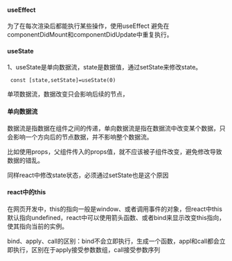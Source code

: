
<h4>useEffect</h4>
为了在每次渲染后都能执行某些操作，使用useEffect 避免在componentDidMount和componentDidUpdate中重复执行。

<h4>useState</h4>
1、useState是单向数据流，state是数据值，通过setState来修改state。

```
 const [state,setState]=useState(0) 
```

单项数据流，数据改变只会影响后续的节点，

#### 单向数据流

数据流是指数据在组件之间的传递，单向数据流是指在数据流中改变某个数据，只会影响一个方向后的节点数据，并不影响整个数据流。

比如使用props，父组件传入的props值，就不应该被子组件改变，避免修改导致数据的错乱。

同样react中修改state状态，必须通过setState也是这个原因

#### react中的this

在网页开发中，this的指向一般是window、或者调用事件的对象，但react中this默认指向undefined，react中可以使用箭头函数、或者bind来显示改变this指向，使其指向当前的实例。

bind、apply、call的区别：bind不会立即执行，生成一个函数，appl和call都会立即执行，区别在于apply接受参数数组，call接受参数序列
